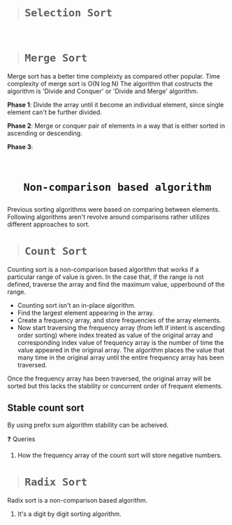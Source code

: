 > # ```Selection Sort```

&nbsp;

> # ```Merge Sort```

Merge sort has a better time compleixty as compared other popular.
Time complexity of merge sort is O(N log N)
The algorithm that costructs the algorithm is 'Divide and Conquer' or 'Divide and Merge' algorithm.

**Phase 1**: Divide the array until it become an individual element, since single element can't be further divided.

**Phase 2**: Merge or conquer pair of elements in a way that is either sorted in ascending or descending.

**Phase 3**:

&nbsp;

# **<p align="center">```Non-comparison based algorithm```</p>**

Previous sorting algorithms were based on comparing between elements. Following algorithms aren't revolve around comparisons rather utilizes different approaches to sort.

> # **```Count Sort```**

Counting sort is a non-comparison based algorithm that works if a particular range of value is given. In the case that, if the range is not defined, traverse the array and find the maximum value, upperbound of the range.

* Counting sort isn't an in-place algorithm.
* Find the largest element appearing in the array.
* Create a frequency array, and store frequencies of the array elements.
* Now start traversing the frequency array (from left if intent is ascending order sorting) where index treated as value of the original array and corresponding index value of frequency array is the number of time the value appeared in the original array. The algorithm places the value that many time in the original array until the entire frequency array has been traversed.

Once the frequency array has been traversed, the original array will be sorted but this lacks the stability or concurrent order of frequent elements.

## **Stable count sort**

By using prefix sum algorithm stability can be acheived.

❓ Queries

1. How the frequency array of the count sort will store negative numbers.

> # **```Radix Sort```**

Radix sort is a non-comparison based algorithm.

1. It's a digit by digit sorting algorithm.
